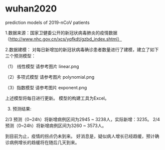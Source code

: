 # wuhan2020
prediction models of 2019-nCoV patients 

1.数据来源：国家卫健委公开的新冠状病毒肺炎的疫情数据（http://www.nhc.gov.cn/xcs/yqfkdt/gzbd_index.shtml）

2.数据建模：
对每日新增加的新冠状病毒确诊患者数量进行了建模，建立了如下三个预测模型：

（1） 线性模型
请参考图片 linear.png

（2）多项式模型
请参考图片 polynomial.png

（3）指数模型
请参考图片 exponent.png

上述模型将每日进行更新。
模型的构建工具为Excel。

3. 预测结果:

2/3 预测（0~24h）将新增病例区间为2945 ~ 3238人，实际新增：3235。
2/4 预测（0~24h）将新增病例区间为3260 ~ 3573人。

到目前为止，疫情的拐点仍未到来。
好消息是，疑似病人增长已经趋缓，预计确诊病例增长的趋缓将在随后几天到来。


